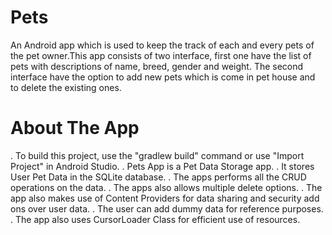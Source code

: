 # Pets
 An Android app which is used to keep the track of each and every pets of the pet owner.This app consists of two interface, first one have the list of pets with descriptions of name, breed, gender and weight. The second interface have the option to add  new pets which is come in pet house and to delete the existing ones.
# About The App
  . To build this project, use the "gradlew build" command or use "Import Project" in Android Studio.
  . Pets App is a Pet Data Storage app.
  . It stores User Pet Data in the SQLite database.
  . The apps performs all the CRUD operations on the data.
  . The apps also allows multiple delete options.
  . The app also makes use of Content Providers for data sharing and security add ons over user data.
  . The user can add dummy data for reference purposes.
  . The app also uses CursorLoader Class for efficient use of resources.
